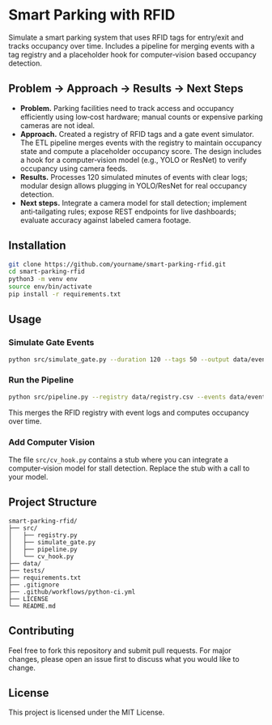 # Smart Parking with RFID

Simulate a smart parking system that uses RFID tags for entry/exit and tracks occupancy over time. Includes a pipeline for merging events with a tag registry and a placeholder hook for computer‑vision based occupancy detection.

## Problem → Approach → Results → Next Steps

- **Problem.** Parking facilities need to track access and occupancy efficiently using low‑cost hardware; manual counts or expensive parking cameras are not ideal.
- **Approach.** Created a registry of RFID tags and a gate event simulator. The ETL pipeline merges events with the registry to maintain occupancy state and compute a placeholder occupancy score. The design includes a hook for a computer‑vision model (e.g., YOLO or ResNet) to verify occupancy using camera feeds.
- **Results.** Processes 120 simulated minutes of events with clear logs; modular design allows plugging in YOLO/ResNet for real occupancy detection.
- **Next steps.** Integrate a camera model for stall detection; implement anti‑tailgating rules; expose REST endpoints for live dashboards; evaluate accuracy against labeled camera footage.

## Installation

```bash
git clone https://github.com/yourname/smart-parking-rfid.git
cd smart-parking-rfid
python3 -m venv env
source env/bin/activate
pip install -r requirements.txt
```

## Usage

### Simulate Gate Events

```bash
python src/simulate_gate.py --duration 120 --tags 50 --output data/events.csv
```

### Run the Pipeline

```bash
python src/pipeline.py --registry data/registry.csv --events data/events.csv --output data/occupancy.csv
```

This merges the RFID registry with event logs and computes occupancy over time.

### Add Computer Vision

The file `src/cv_hook.py` contains a stub where you can integrate a computer‑vision model for stall detection. Replace the stub with a call to your model.

## Project Structure

```
smart-parking-rfid/
├── src/
│   ├── registry.py
│   ├── simulate_gate.py
│   ├── pipeline.py
│   └── cv_hook.py
├── data/
├── tests/
├── requirements.txt
├── .gitignore
├── .github/workflows/python-ci.yml
├── LICENSE
└── README.md
```

## Contributing

Feel free to fork this repository and submit pull requests. For major changes, please open an issue first to discuss what you would like to change.

## License

This project is licensed under the MIT License.